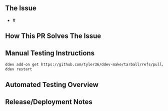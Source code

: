 ## The Issue

- #<issue number>

<!-- Provide a brief description of the issue. -->

## How This PR Solves The Issue

## Manual Testing Instructions

```bash
ddev add-on get https://github.com/tyler36/ddev-make/tarball/refs/pull/<REPLACE_ME_WITH_THIS_PR_NUMBER>/head
ddev restart
```

## Automated Testing Overview

<!-- Please describe the tests introduced by this PR, or explain why no tests are needed. -->

## Release/Deployment Notes

<!-- Does this affect anything else or have ramifications for other code? Does anything have to be done on deployment? -->
